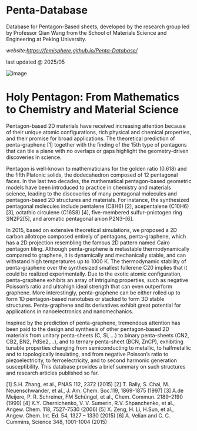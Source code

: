 # Penta-Database
Database for Pentagon-Based sheets,  developed by the research group led by Professor Qian Wang from the School of Materials Science and Engineering at Peking University.

_website:https://femisphere.github.io/Penta-Database/_

last updated @ 2025/05 

![image](https://github.com/user-attachments/assets/be1be052-a36c-4777-b369-1961b444fb01)


# Holy Pentagon: From Mathematics to Chemistry and Material Science

  Pentagon-based 2D materials have received increasing attention because of their unique atomic configurations, rich physical and chemical properties, and their promise for broad applications. The theoretical prediction of penta-graphene [1] together with the finding of the 15th type of pentagons that can tile a plane with no overlaps or gaps highlight the geometry-driven discoveries in science.

  Pentagon is well-known to mathematicians for the golden ratio (0.618) and the fifth Platonic solids, the dodecahedron composed of 12 pentagonal faces. In the last two decades, the mathematical pentagon-based geometric models have been introduced to practice in chemistry and materials science, leading to the discoveries of many pentagonal molecules and pentagon-based 2D structures and materials. For instance, the synthesized pentagonal molecules include pentalene (C8H6) [2], acepentalene (C10H6) [3], octathio circulene (C16S8) [4], five-membered sulfur–pnictogen ring SN2P2[5], and aromatic pentagonal anion P2N3–[6].

  In 2015, based on extensive theoretical simulations, we proposed a 2D carbon allotrope composed entirely of pentagons, penta-graphene, which has a 2D projection resembling the famous 2D pattern named Cairo pentagon tiling. Although penta-graphene is metastable thermodynamically compared to graphene, it is dynamically and mechanically stable, and can withstand high temperatures up to 1000 K. The thermodynamic stability of penta-graphene over the synthesized smallest fullerene C20 implies that it could be realized experimentally. Due to the exotic atomic configuration, penta-graphene exhibits an array of intriguing properties, such as negative Poisson’s ratio and ultrahigh ideal strength that can even outperform graphene. More interestingly, penta-graphene can be either rolled up to form 1D pentagon-based nanotubes or stacked to form 3D stable structures. Penta-graphene and its derivatives exhibit great potential for applications in nanoelectronics and nanomechanics.

  Inspired by the prediction of penta-graphene, tremendous attention has been paid to the design and synthesis of other pentagon-based 2D materials from unitary penta-sheets (C, Si, …) to binary penta-sheets (CN2, CB2, BN2, PdSe2,…), and to ternary penta-sheet (BCN, ZnCP), exhibiting tunable properties changing from semiconducting to metallic, to halfmetallic and to topologically insulating, and from negative Poisson’s ratio to piezoelectricity, to ferroelectricity, and to second harmonic generation susceptibility. This database provides a brief summary on such structures and research articles published so far.

[1] S.H. Zhang, et al., PNAS 112, 2372 (2015)
[2] T. Bally, S. Chai, M. Neuenschwander, et al., J. Am. Chem. Soc.119, 1869-1875 (1997)
[3] A.de Meijere, P. R. Schreiner, FM Schüngel, et al., Chem. Commun. 2189–2190 (1999)
[4] K.Y. Chernichenko, V. V. Sumerin, R.V. Shpanchenko, et al., Angew. Chem. 118, 7527-7530 (2006)
[5] X. Zeng, H. Li, H.Sun, et al., Angew. Chem. Int. Ed. 54, 1327 – 1330 (2015)
[6] A. Velian and C. C. Cummins, Science 348, 1001-1004 (2015)
